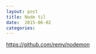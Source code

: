 ```yaml
---
layout: post
title: Node til
date:  2015-06-02
categories:
---
```


https://github.com/remy/nodemon
